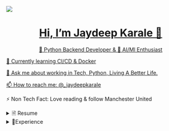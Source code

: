 <img src="https://img.shields.io/badge/Twitter-1DA1F2?style=for-the-badge&logo=twitter&logoColor=white"><a href="https://twitter.com/_jaydeepkarale" /></img>

<div align=center>
  <h1> Hi, I’m Jaydeep Karale 👋</h1>
    <p> 🐍 Python Backend Developer & 🤖 AI/Ml Enthusiast </p>
</div>



🌱 Currently learning CI/CD & Docker  

💬 Ask me about working in Tech, Python, Living A Better Life.

📫 How to reach me: [@_jaydeepkarale](https://twitter.com/_jaydeepkarale)

⚡ Non Tech Fact: Love reading & follow Manchester United



<details>
    <summary> 🗎 Resume</summary>
</details>

<details>
    <summary>💼Experience</summary>
</details>


<!---
jaydeepkarale/jaydeepkarale is a ✨ special ✨ repository because its `README.md` (this file) appears on your GitHub profile.
You can click the Preview link to take a look at your changes.
--->
